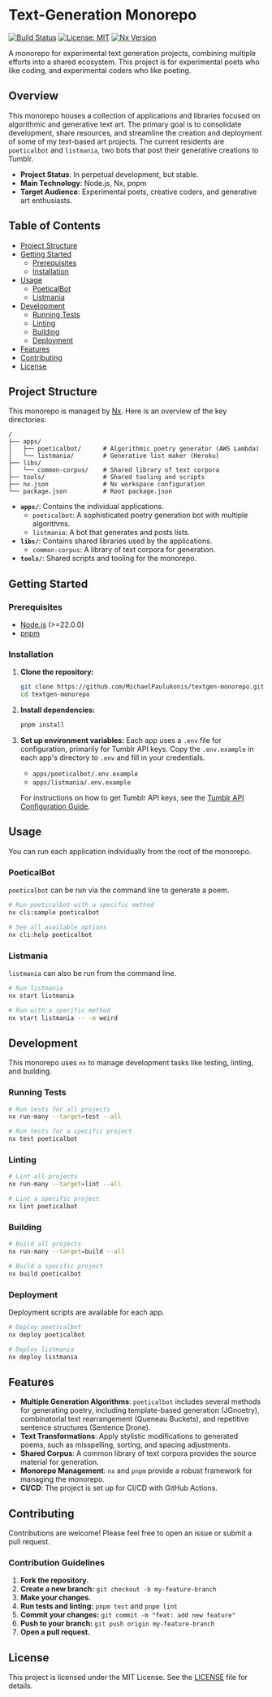 # Text-Generation Monorepo

[![Build Status](https://img.shields.io/shields/endpoint?url=https://gist.githubusercontent.com/MichaelPaulukonis/e72b58a7b555a298315335a86583c656/raw/textgen-monorepo-build-status.json)](https://github.com/MichaelPaulukonis/textgen-monorepo/actions)
[![License: MIT](https://img.shields.io/badge/License-MIT-yellow.svg)](https://opensource.org/licenses/MIT)
[![Nx Version](https://img.shields.io/badge/nx-22.0.2-blue.svg)](https://nx.dev)

A monorepo for experimental text generation projects, combining multiple efforts into a shared ecosystem. This project is for experimental poets who like coding, and experimental coders who like poeting.

## Overview

This monorepo houses a collection of applications and libraries focused on algorithmic and generative text art. The primary goal is to consolidate development, share resources, and streamline the creation and deployment of some of my text-based art projects. The current residents are `poeticalbot` and `listmania`, two bots that post their generative creations to Tumblr.

- **Project Status**: In perpetual development, but stable.
- **Main Technology**: Node.js, Nx, pnpm
- **Target Audience**: Experimental poets, creative coders, and generative art enthusiasts.

## Table of Contents

- [Project Structure](#project-structure)
- [Getting Started](#getting-started)
  - [Prerequisites](#prerequisites)
  - [Installation](#installation)
- [Usage](#usage)
  - [PoeticalBot](#poeticalbot)
  - [Listmania](#listmania)
- [Development](#development)
  - [Running Tests](#running-tests)
  - [Linting](#linting)
  - [Building](#building)
  - [Deployment](#deployment)
- [Features](#features)
- [Contributing](#contributing)
- [License](#license)

## Project Structure

This monorepo is managed by [Nx](https://nx.dev). Here is an overview of the key directories:

```
/
├── apps/
│   ├── poeticalbot/      # Algorithmic poetry generator (AWS Lambda)
│   └── listmania/        # Generative list maker (Heroku)
├── libs/
│   └── common-corpus/    # Shared library of text corpora
├── tools/                # Shared tooling and scripts
├── nx.json               # Nx workspace configuration
└── package.json          # Root package.json
```

- **`apps/`**: Contains the individual applications.
  - `poeticalbot`: A sophisticated poetry generation bot with multiple algorithms.
  - `listmania`: A bot that generates and posts lists.
- **`libs/`**: Contains shared libraries used by the applications.
  - `common-corpus`: A library of text corpora for generation.
- **`tools/`**: Shared scripts and tooling for the monorepo.

## Getting Started

### Prerequisites

- [Node.js](https://nodejs.org/) (>=22.0.0)
- [pnpm](https://pnpm.io/)

### Installation

1.  **Clone the repository:**
    ```bash
    git clone https://github.com/MichaelPaulukonis/textgen-monorepo.git
    cd textgen-monorepo
    ```

2.  **Install dependencies:**
    ```bash
    pnpm install
    ```

3.  **Set up environment variables:**
    Each app uses a `.env` file for configuration, primarily for Tumblr API keys. Copy the `.env.example` in each app's directory to `.env` and fill in your credentials.

    - `apps/poeticalbot/.env.example`
    - `apps/listmania/.env.example`

    For instructions on how to get Tumblr API keys, see the [Tumblr API Configuration Guide](apps/poeticalbot/docs/tumblr-config.md).

## Usage

You can run each application individually from the root of the monorepo.

### PoeticalBot

`poeticalbot` can be run via the command line to generate a poem.

```bash
# Run poeticalbot with a specific method
nx cli:sample poeticalbot

# See all available options
nx cli:help poeticalbot
```

### Listmania

`listmania` can also be run from the command line.

```bash
# Run listmania
nx start listmania

# Run with a specific method
nx start listmania -- -m weird
```

## Development

This monorepo uses `nx` to manage development tasks like testing, linting, and building.

### Running Tests

```bash
# Run tests for all projects
nx run-many --target=test --all

# Run tests for a specific project
nx test poeticalbot
```

### Linting

```bash
# Lint all projects
nx run-many --target=lint --all

# Lint a specific project
nx lint poeticalbot
```

### Building

```bash
# Build all projects
nx run-many --target=build --all

# Build a specific project
nx build poeticalbot
```

### Deployment

Deployment scripts are available for each app.

```bash
# Deploy poeticalbot
nx deploy poeticalbot

# Deploy listmania
nx deploy listmania
```

## Features

- **Multiple Generation Algorithms**: `poeticalbot` includes several methods for generating poetry, including template-based generation (JGnoetry), combinatorial text rearrangement (Queneau Buckets), and repetitive sentence structures (Sentence Drone).
- **Text Transformations**: Apply stylistic modifications to generated poems, such as misspelling, sorting, and spacing adjustments.
- **Shared Corpus**: A common library of text corpora provides the source material for generation.
- **Monorepo Management**: `nx` and `pnpm` provide a robust framework for managing the monorepo.
- **CI/CD**: The project is set up for CI/CD with GitHub Actions.

## Contributing

Contributions are welcome! Please feel free to open an issue or submit a pull request.

### Contribution Guidelines

1.  **Fork the repository.**
2.  **Create a new branch:** `git checkout -b my-feature-branch`
3.  **Make your changes.**
4.  **Run tests and linting:** `pnpm test` and `pnpm lint`
5.  **Commit your changes:** `git commit -m "feat: add new feature"`
6.  **Push to your branch:** `git push origin my-feature-branch`
7.  **Open a pull request.**

## License

This project is licensed under the MIT License. See the [LICENSE](LICENSE) file for details.
